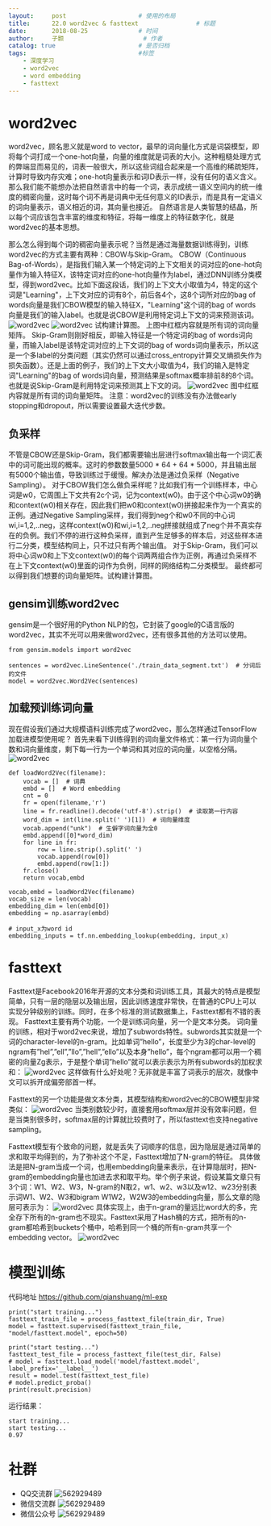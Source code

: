 ```yaml
---
layout:     post   				    # 使用的布局
title:      22.0 word2vec & fasttext 				# 标题 
date:       2018-08-25 				# 时间
author:     子颢 						# 作者
catalog: true 						# 是否归档
tags:								#标签
    - 深度学习
    - word2vec
    - word embedding
    - fasttext
---
```


# word2vec

word2vec，顾名思义就是word to vector，最早的词向量化方式是词袋模型，即将每个词打成一个one-hot向量，向量的维度就是词表的大小。这种粗糙处理方式的弊端显而易见的，词表一般很大，所以这些词组合起来是一个高维的稀疏矩阵，计算时导致内存灾难；one-hot向量表示和词ID表示一样，没有任何的语义含义。
那么我们能不能想办法把自然语言中的每一个词，表示成统一语义空间内的统一维度的稠密向量，这时每个词不再是词典中无任何意义的ID表示，而是具有一定语义的词向量表示，语义相近的词，其向量也接近。
自然语言是人类智慧的结晶，所以每个词应该包含丰富的维度和特征，将每一维度上的特征数字化，就是word2vec的基本思想。

那么怎么得到每个词的稠密向量表示呢？当然是通过海量数据训练得到，训练word2vec的方式主要有两种：CBOW与Skip-Gram。
CBOW（Continuous Bag-of-Words），是指我们输入某一个特定词的上下文相关的词对应的one-hot向量作为输入特征X，该特定词对应的one-hot向量作为label，通过DNN训练分类模型，得到word2vec。比如下面这段话，我们的上下文大小取值为4，特定的这个词是"Learning"，上下文对应的词有8个，前后各4个，这8个词所对应的bag of words向量是我们CBOW模型的输入特征X，"Learning"这个词的bag of words向量是我们的输入label。也就是说CBOW是利用特定词上下文的词来预测该词。
![word2vec](/img/WV-01.png)
![word2vec](/img/WV-02.png)
试构建计算图。
上图中红框内容就是所有词的词向量矩阵。
Skip-Gram则刚好相反，即输入特征是一个特定词的bag of words词向量，而输入label是该特定词对应的上下文词的bag of words词向量表示，所以这是一个多label的分类问题（其实仍然可以通过cross_entropy计算交叉熵损失作为损失函数）。还是上面的例子，我们的上下文大小取值为4，我们的输入是特定词"Learning"的bag of words词向量，预测结果是softmax概率排前8的8个词。也就是说Skip-Gram是利用特定词来预测其上下文的词。
![word2vec](/img/WV-03.png)
图中红框内容就是所有词的词向量矩阵。
注意：word2vec的训练没有办法做early stopping和dropout，所以需要设置最大迭代步数。

## 负采样

不管是CBOW还是Skip-Gram，我们都需要输出层进行softmax输出每一个词汇表中的词可能出现的概率。这时的参数数量5000 * 64 + 64 * 5000，并且输出层有5000个输出值，导致训练过于缓慢。解决办法是通过负采样（Negative Sampling）。
对于CBOW我们怎么做负采样呢？比如我们有一个训练样本，中心词是w0，它周围上下文共有2c个词，记为context(w0)。由于这个中心词w0的确和context(w0)相关存在，因此我们把w0和context(w0)拼接起来作为一个真实的正例。通过Negative Sampling采样，我们得到neg个和w0不同的中心词wi,i=1,2,..neg，这样context(w0)和wi,i=1,2,..neg拼接就组成了neg个并不真实存在的负例。我们不停的进行这种负采样，直到产生足够多的样本后，对这些样本进行二分类，模型结构同上，只不过只有两个输出值。
对于Skip-Gram，我们可以将中心词w0和上下文context(w0)的每个词两两组合作为正例，再通过负采样不在上下文context(w0)里面的词作为负例，同样的网络结构二分类模型。
最终都可以得到我们想要的词向量矩阵。试构建计算图。

## gensim训练word2vec

gensim是一个很好用的Python NLP的包，它封装了google的C语言版的word2vec，其实不光可以用来做word2vec，还有很多其他的方法可以使用。
```
from gensim.models import word2vec

sentences = word2vec.LineSentence('./train_data_segment.txt')  # 分词后的文件
model = word2vec.Word2Vec(sentences)
```

## 加载预训练词向量

现在假设我们通过大规模语料训练完成了word2vec，那么怎样通过TensorFlow加载进模型使用呢？
首先来看下训练得到的词向量文件格式：第一行为词向量个数和词向量维度，剩下每一行为一个单词和其对应的词向量，以空格分隔。 
![word2vec](/img/WV-04.png)
```
def loadWord2Vec(filename):
    vocab = []  # 词典
    embd = []  # Word embedding
    cnt = 0
    fr = open(filename,'r')
    line = fr.readline().decode('utf-8').strip()  # 读取第一行内容
    word_dim = int(line.split(' ')[1])  # 词向量维度
    vocab.append("unk")  # 生僻字词向量为全0
    embd.append([0]*word_dim)
    for line in fr:
        row = line.strip().split(' ')
        vocab.append(row[0])
        embd.append(row[1:])
    fr.close()
    return vocab,embd

vocab,embd = loadWord2Vec(filename)
vocab_size = len(vocab)
embedding_dim = len(embd[0])
embedding = np.asarray(embd)

# input_x为word id
embedding_inputs = tf.nn.embedding_lookup(embedding, input_x)
```

# fasttext

Fasttext是Facebook2016年开源的文本分类和词训练工具，其最大的特点是模型简单，只有一层的隐层以及输出层，因此训练速度非常快，在普通的CPU上可以实现分钟级别的训练。同时，在多个标准的测试数据集上，Fasttext都有不错的表现。
Fasttext主要有两个功能，一个是训练词向量，另一个是文本分类。
词向量的训练，相对于word2vec来说，增加了subwords特性。subwords其实就是一个词的character-level的n-gram。比如单词”hello”，长度至少为3的char-level的ngram有”hel”,”ell”,”llo”,”hell”,”ello”以及本身”hello”，每个ngram都可以用一个稠密的向量Zg表示，于是整个单词”hello”就可以表示表示为所有subwords的加权求和：
![word2vec](/img/WV-05.png)
这样做有什么好处呢？无非就是丰富了词表示的层次，就像中文可以拆开成偏旁部首一样。

Fasttext的另一个功能是做文本分类，其模型结构和word2vec的CBOW模型非常类似：
![word2vec](/img/WV-06.png)
当类别数较少时，直接套用softmax层并没有效率问题，但是当类别很多时，softmax层的计算就比较费时了，所以fasttext也支持negative sampling。

Fasttext模型有个致命的问题，就是丢失了词顺序的信息，因为隐层是通过简单的求和取平均得到的，为了弥补这个不足，Fasttext增加了N-gram的特征。
具体做法是把N-gram当成一个词，也用embedding向量来表示，在计算隐层时，把N-gram的embedding向量也加进去求和取平均。举个例子来说，假设某篇文章只有3个词：W1、W2、W3，N-gram的N取2，w1、w2、w3以及w12、w23分别表示词W1、W2、W3和bigram W1W2，W2W3的embedding向量，那么文章的隐层可表示为：
![word2vec](/img/WV-07.png)
具体实现上，由于n-gram的量远比word大的多，完全存下所有的n-gram也不现实。Fasttext采用了Hash桶的方式，把所有的n-gram都哈希到buckets个桶中，哈希到同一个桶的所有n-gram共享一个embedding vector。
![word2vec](/img/WV-08.png)

# 模型训练

代码地址 <a href="https://github.com/qianshuang/ml-exp" target="_blank">https://github.com/qianshuang/ml-exp</a>
```
print("start training...")
fasttext_train_file = process_fasttext_file(train_dir, True)
model = fasttext.supervised(fasttext_train_file, "model/fasttext.model", epoch=50)

print("start testing...")
fasttext_test_file = process_fasttext_file(test_dir, False)
# model = fasttext.load_model('model/fasttext.model', label_prefix='__label__')
result = model.test(fasttext_test_file)
# model.predict_proba()
print(result.precision)
```
运行结果：
```
start training...
start testing...
0.97
```

# 社群

- QQ交流群
	![562929489](/img/qq_ewm.png)
- 微信交流群
	![562929489](/img/wx_ewm.png)
- 微信公众号
	![562929489](/img/wxgzh_ewm.png)